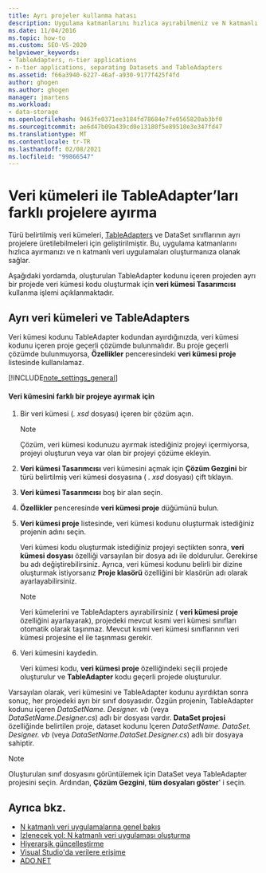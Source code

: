```yaml
---
title: Ayrı projeler kullanma hatası
description: Uygulama katmanlarını hızlıca ayırabilmeniz ve N katmanlı veri uygulamaları oluşturabilmeniz için veri kümelerini ve TableAdapters farklı projelere nasıl ayıracağınızı öğrenin.
ms.date: 11/04/2016
ms.topic: how-to
ms.custom: SEO-VS-2020
helpviewer_keywords:
- TableAdapters, n-tier applications
- n-tier applications, separating Datasets and TableAdapters
ms.assetid: f66a3940-6227-46af-a930-9177f425f4fd
author: ghogen
ms.author: ghogen
manager: jmartens
ms.workload:
- data-storage
ms.openlocfilehash: 9463fe0371ee3184fd78684e7fe0565820ab3bf0
ms.sourcegitcommit: ae6d47b09a439cd0e13180f5e89510e3e347fd47
ms.translationtype: MT
ms.contentlocale: tr-TR
ms.lasthandoff: 02/08/2021
ms.locfileid: "99866547"
---
```

# <a name="separate-datasets-and-tableadapters-into-different-projects"></a>Veri kümeleri ile TableAdapter’ları farklı projelere ayırma
Türü belirtilmiş veri kümeleri, [TableAdapters](create-and-configure-tableadapters.md) ve DataSet sınıflarının ayrı projelere üretilebilmeleri için geliştirilmiştir. Bu, uygulama katmanlarını hızlıca ayırmanızı ve n katmanlı veri uygulamaları oluşturmanıza olanak sağlar.

Aşağıdaki yordamda, oluşturulan TableAdapter kodunu içeren projeden ayrı bir projede veri kümesi kodu oluşturmak için **veri kümesi Tasarımcısı** kullanma işlemi açıklanmaktadır.

## <a name="separate-datasets-and-tableadapters"></a>Ayrı veri kümeleri ve TableAdapters
Veri kümesi kodunu TableAdapter kodundan ayırdığınızda, veri kümesi kodunu içeren proje geçerli çözümde bulunmalıdır. Bu proje geçerli çözümde bulunmuyorsa, **Özellikler** penceresindeki **veri kümesi proje** listesinde kullanılamaz.

[!INCLUDE[note_settings_general](../data-tools/includes/note_settings_general_md.md)]

#### <a name="to-separate-the-dataset-into-a-different-project"></a>Veri kümesini farklı bir projeye ayırmak için

1. Bir veri kümesi (*. xsd* dosyası) içeren bir çözüm açın.

    > [!NOTE]
    > Çözüm, veri kümesi kodunuzu ayırmak istediğiniz projeyi içermiyorsa, projeyi oluşturun veya var olan bir projeyi çözüme ekleyin.

2. **Veri kümesi Tasarımcısı** veri kümesini açmak için **Çözüm Gezgini** bir türü belirtilmiş veri kümesi dosyasına ( *. xsd* dosyası) çift tıklayın.

3. **Veri kümesi Tasarımcısı** boş bir alan seçin.

4. **Özellikler** penceresinde **veri kümesi proje** düğümünü bulun.

5. **Veri kümesi proje** listesinde, veri kümesi kodunu oluşturmak istediğiniz projenin adını seçin.

     Veri kümesi kodu oluşturmak istediğiniz projeyi seçtikten sonra, **veri kümesi dosyası** özelliği varsayılan bir dosya adı ile doldurulur. Gerekirse bu adı değiştirebilirsiniz. Ayrıca, veri kümesi kodunu belirli bir dizine oluşturmak istiyorsanız **Proje klasörü** özelliğini bir klasörün adı olarak ayarlayabilirsiniz.

    > [!NOTE]
    > Veri kümelerini ve TableAdapters ayırabilirsiniz ( **veri kümesi proje** özelliğini ayarlayarak), projedeki mevcut kısmi veri kümesi sınıfları otomatik olarak taşınmaz. Mevcut kısmi veri kümesi sınıflarının veri kümesi projesine el ile taşınması gerekir.

6. Veri kümesini kaydedin.

     Veri kümesi kodu, **veri kümesi proje** özelliğindeki seçili projede oluşturulur ve **TableAdapter** kodu geçerli projede oluşturulur.

Varsayılan olarak, veri kümesini ve TableAdapter kodunu ayırdıktan sonra sonuç, her projedeki ayrı bir sınıf dosyasıdır. Özgün projenin, TableAdapter kodunu içeren *DataSetName. Designer. vb* (veya *DataSetName.Designer.cs*) adlı bir dosyası vardır. **DataSet projesi** özelliğinde belirtilen proje, dataset kodunu Içeren *DataSetName. DataSet. Designer. vb* (veya *DataSetName.DataSet.Designer.cs*) adlı bir dosyaya sahiptir.

> [!NOTE]
> Oluşturulan sınıf dosyasını görüntülemek için DataSet veya TableAdapter projesini seçin. Ardından, **Çözüm Gezgini**, **tüm dosyaları göster**' i seçin.

## <a name="see-also"></a>Ayrıca bkz.

- [N katmanlı veri uygulamalarına genel bakış](../data-tools/n-tier-data-applications-overview.md)
- [İzlenecek yol: N katmanlı veri uygulaması oluşturma](../data-tools/walkthrough-creating-an-n-tier-data-application.md)
- [Hiyerarşik güncelleştirme](../data-tools/hierarchical-update.md)
- [Visual Studio'da verilere erişime](../data-tools/accessing-data-in-visual-studio.md)
- [ADO.NET](/dotnet/framework/data/adonet/index)
